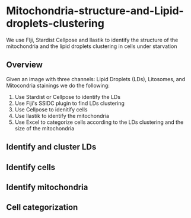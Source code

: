 # Mitochondria-structure-and-Lipid-droplets-clustering
We use FIji, Stardist Cellpose and Ilastik to identify the structure of the mitochondria and the lipid droplets clustering in cells under starvation
## Overview
Given an image with three channels: Lipid Droplets (LDs), Litosomes, and Mitocondria stainings we do the following:
1. Use Stardist or Cellpose to identify the LDs
2. Use Fiji's SSIDC plugin to find LDs clustering
3. Use Cellpose to idenitify cells
4. Use Ilastik to identify the mitochondria
5. Use Excel to categorize cells according to the LDs clustering and the size of the mitochondria 
## Identify and cluster LDs
## Identify cells
## Identify mitochondria
## Cell categorization
